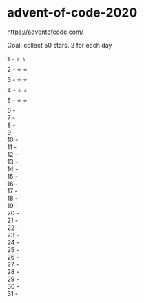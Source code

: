 # advent-of-code-2020
https://adventofcode.com/

Goal: collect 50 stars. 2 for each day  
  
1 - :star: :star:  
2 - :star: :star:  
3 - :star: :star:  
4 - :star: :star:  
5 - :star: :star:  
6 -  
7 -  
8 -  
9 -  
10 -  
11 -  
12 -  
13 -  
14 -  
15 -  
16 -  
17 -  
18 -  
19 -  
20 -  
21 -  
22 -  
23 -  
24 -  
25 -  
26 -  
27 -  
28 -  
29 -  
30 -  
31 -  

